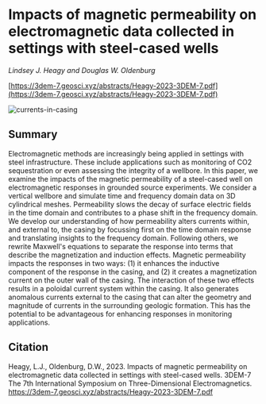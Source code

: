 # Impacts of magnetic permeability on electromagnetic data collected in settings with steel-cased wells

_Lindsey J. Heagy and Douglas W. Oldenburg_

[https://3dem-7.geosci.xyz/abstracts/Heagy-2023-3DEM-7.pdf](https://3dem-7.geosci.xyz/abstracts/Heagy-2023-3DEM-7.pdf)

![currents-in-casing](./paper/thumbnail.png)

## Summary 

Electromagnetic methods are increasingly being applied in settings with steel infrastructure. These include applications such as monitoring of CO2 sequestration or even assessing the integrity of a wellbore. In this paper, we examine the impacts of the magnetic permeability of a steel-cased well on electromagnetic responses in grounded source experiments. We consider a vertical wellbore and simulate time and frequency domain data on 3D cylindrical meshes. Permeability slows the decay of surface electric fields in the time domain and contributes to a phase shift in the frequency domain. We develop our understanding of how permeability alters currents within, and external to, the casing by focussing first on the time domain response and translating insights to the frequency domain. Following others, we rewrite Maxwell's equations to separate the response into terms that describe the magnetization and induction effects. Magnetic permeability impacts the responses in two ways: (1) it enhances the inductive component of the response in the casing, and (2) it creates a magnetization current on the outer wall of the casing. The interaction of these two effects results in a poloidal current system within the casing. It also generates anomalous currents external to the casing that can alter the geometry and magnitude of currents in the surrounding geologic formation. This has the potential to be advantageous for enhancing responses in monitoring applications.

## Citation 

Heagy, L.J., Oldenburg, D.W., 2023. Impacts of magnetic permeability on electromagnetic data collected in settings with steel-cased wells. 3DEM-7 The 7th International Symposium on Three-Dimensional Electromagnetics. https://3dem-7.geosci.xyz/abstracts/Heagy-2023-3DEM-7.pdf
